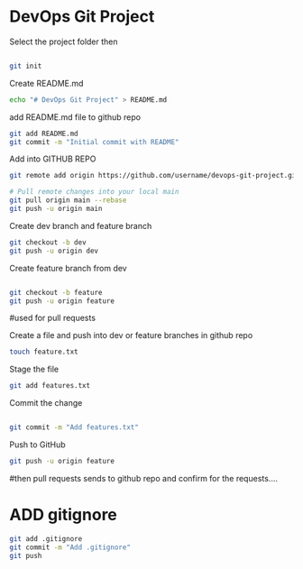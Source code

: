 # DevOps Git Project

Select the project folder
then 
```bash

git init 
```
Create README.md
```bash
echo "# DevOps Git Project" > README.md
```
add README.md file to github repo
```bash
git add README.md
git commit -m "Initial commit with README"
```
Add into GITHUB REPO 
```bash
git remote add origin https://github.com/username/devops-git-project.git

# Pull remote changes into your local main
git pull origin main --rebase
git push -u origin main
```
Create dev branch and feature branch 
```bash
git checkout -b dev
git push -u origin dev
```
Create feature branch from dev
```bash

git checkout -b feature
git push -u origin feature
```
#used for pull requests

Create a file and push into dev or feature branches in github repo

```bash
touch feature.txt
```
Stage the file
```bash
git add features.txt
```
Commit the change
```bash

git commit -m "Add features.txt"
```

Push to GitHub
```bash
git push -u origin feature
```
#then pull requests sends to github repo and confirm for the requests....

# ADD gitignore
```bash
git add .gitignore
git commit -m "Add .gitignore"
git push
```




